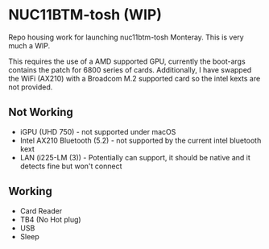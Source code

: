# NUC11BTM-tosh (WIP)

Repo housing work for launching nuc11btm-tosh Monteray. This is very much a WIP.

This requires the use of a AMD supported GPU, currently the boot-args contains the patch for 6800 series of cards. Additionally, I have swapped the WiFi (AX210) with a Broadcom M.2 supported card so the intel kexts are not provided.

## Not Working
 - iGPU (UHD 750) - not supported under macOS
 - Intel AX210 Bluetooth (5.2) - not supported by the current intel bluetooth kext
 - LAN (i225-LM (3)) - Potentially can support, it should be native and it detects fine but won't connect

## Working
 - Card Reader
 - TB4 (No Hot plug)
 - USB
 - Sleep